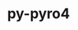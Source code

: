 ---
title: "py-pyro4"
layout: cache
categories: [package, develop]
meta: {"versions": ["4.81"], "compilers": ["gcc@=11.1.0", "gcc@=11.4.0"], "oss": ["ubuntu20.04"], "platforms": ["linux"], "targets": ["aarch64", "ppc64le", "x86_64_v3"], "stacks": ["e4s", "e4s-arm", "e4s-power", "root"], "num_specs": 8, "num_specs_by_stack": {"root": 8, "e4s-arm": 1, "e4s-power": 3, "e4s": 4}}
spec_details: [{"hash": "mmkbcmc6dsliug5akq7mys2wda5nvypi", "compiler": "gcc@=11.4.0", "versions": ["4.81"], "os": "ubuntu20.04", "platform": "linux", "target": "aarch64", "variants": ["build_system=python_pip"], "stacks": ["root", "e4s-arm"], "size": "-", "tarball": "https://binaries.spack.io/develop/build_cache/linux-ubuntu20.04-aarch64/gcc-11.4.0/py-pyro4-4.81/linux-ubuntu20.04-aarch64-gcc-11.4.0-py-pyro4-4.81-mmkbcmc6dsliug5akq7mys2wda5nvypi.spack"}, {"hash": "crv4zlanj7i3p4yucyboswghowycliee", "compiler": "gcc@=11.1.0", "versions": ["4.81"], "os": "ubuntu20.04", "platform": "linux", "target": "ppc64le", "variants": ["build_system=python_pip"], "stacks": ["root", "e4s-power"], "size": "-", "tarball": "https://binaries.spack.io/develop/build_cache/linux-ubuntu20.04-ppc64le/gcc-11.1.0/py-pyro4-4.81/linux-ubuntu20.04-ppc64le-gcc-11.1.0-py-pyro4-4.81-crv4zlanj7i3p4yucyboswghowycliee.spack"}, {"hash": "epdvlfahippgvbkufpspj3nbgbqshm6n", "compiler": "gcc@=11.1.0", "versions": ["4.81"], "os": "ubuntu20.04", "platform": "linux", "target": "ppc64le", "variants": ["build_system=python_pip"], "stacks": ["root", "e4s-power"], "size": "-", "tarball": "https://binaries.spack.io/develop/build_cache/linux-ubuntu20.04-ppc64le/gcc-11.1.0/py-pyro4-4.81/linux-ubuntu20.04-ppc64le-gcc-11.1.0-py-pyro4-4.81-epdvlfahippgvbkufpspj3nbgbqshm6n.spack"}, {"hash": "t36nkdwsfo2ewz2ihhi5bczfstv4pewf", "compiler": "gcc@=11.1.0", "versions": ["4.81"], "os": "ubuntu20.04", "platform": "linux", "target": "ppc64le", "variants": ["build_system=python_pip"], "stacks": ["root", "e4s-power"], "size": "-", "tarball": "https://binaries.spack.io/develop/build_cache/linux-ubuntu20.04-ppc64le/gcc-11.1.0/py-pyro4-4.81/linux-ubuntu20.04-ppc64le-gcc-11.1.0-py-pyro4-4.81-t36nkdwsfo2ewz2ihhi5bczfstv4pewf.spack"}, {"hash": "63ntzpvinuql2z2rta26hfasj5zl54n3", "compiler": "gcc@=11.1.0", "versions": ["4.81"], "os": "ubuntu20.04", "platform": "linux", "target": "x86_64_v3", "variants": ["build_system=python_pip"], "stacks": ["root", "e4s"], "size": "-", "tarball": "https://binaries.spack.io/develop/build_cache/linux-ubuntu20.04-x86_64_v3/gcc-11.1.0/py-pyro4-4.81/linux-ubuntu20.04-x86_64_v3-gcc-11.1.0-py-pyro4-4.81-63ntzpvinuql2z2rta26hfasj5zl54n3.spack"}, {"hash": "37qd2lqitxgnzq365rzgsd7qwaotzoez", "compiler": "gcc@=11.1.0", "versions": ["4.81"], "os": "ubuntu20.04", "platform": "linux", "target": "x86_64_v3", "variants": ["build_system=python_pip"], "stacks": ["root", "e4s"], "size": "-", "tarball": "https://binaries.spack.io/develop/build_cache/linux-ubuntu20.04-x86_64_v3/gcc-11.1.0/py-pyro4-4.81/linux-ubuntu20.04-x86_64_v3-gcc-11.1.0-py-pyro4-4.81-37qd2lqitxgnzq365rzgsd7qwaotzoez.spack"}, {"hash": "ciyqehwntcwvavsnax5wrzkakwldcmcf", "compiler": "gcc@=11.1.0", "versions": ["4.81"], "os": "ubuntu20.04", "platform": "linux", "target": "x86_64_v3", "variants": ["build_system=python_pip"], "stacks": ["root", "e4s"], "size": "-", "tarball": "https://binaries.spack.io/develop/build_cache/linux-ubuntu20.04-x86_64_v3/gcc-11.1.0/py-pyro4-4.81/linux-ubuntu20.04-x86_64_v3-gcc-11.1.0-py-pyro4-4.81-ciyqehwntcwvavsnax5wrzkakwldcmcf.spack"}, {"hash": "vtfmofgtik2gto4xlzfywxbne3qfpies", "compiler": "gcc@=11.1.0", "versions": ["4.81"], "os": "ubuntu20.04", "platform": "linux", "target": "x86_64_v3", "variants": ["build_system=python_pip"], "stacks": ["root", "e4s"], "size": "-", "tarball": "https://binaries.spack.io/develop/build_cache/linux-ubuntu20.04-x86_64_v3/gcc-11.1.0/py-pyro4-4.81/linux-ubuntu20.04-x86_64_v3-gcc-11.1.0-py-pyro4-4.81-vtfmofgtik2gto4xlzfywxbne3qfpies.spack"}]
---